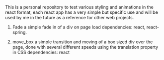 This is a personal repository to test various styling and animations in the react format, each react app has a very simple but specific use
and will be used by me in the future as a reference for other web projects.

1. Fade
    a simple fade in of a div on page load
    dependencies: react, react-spring.

2. move_box
    a simple transition and moving of a box sized div over the page, done with several different
    speeds using the translation property in CSS
    dependencies: react